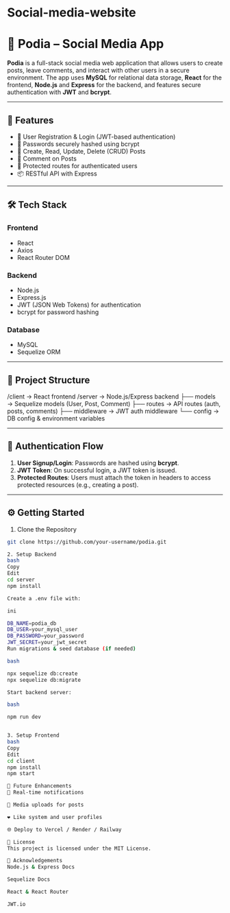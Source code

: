 # Social-media-website

# 📱 Podia – Social Media App

**Podia** is a full-stack social media web application that allows users to create posts, leave comments, and interact with other users in a secure environment. The app uses **MySQL** for relational data storage, **React** for the frontend, **Node.js** and **Express** for the backend, and features secure authentication with **JWT** and **bcrypt**.

---

## 🚀 Features

- 📝 User Registration & Login (JWT-based authentication)
- 🔐 Passwords securely hashed using bcrypt
- 🧾 Create, Read, Update, Delete (CRUD) Posts
- 💬 Comment on Posts
- 👤 Protected routes for authenticated users
- 📦 RESTful API with Express

---

## 🛠️ Tech Stack

### Frontend
- React
- Axios
- React Router DOM

### Backend
- Node.js
- Express.js
- JWT (JSON Web Tokens) for authentication
- bcrypt for password hashing

### Database
- MySQL
- Sequelize ORM

---

## 📂 Project Structure

/client → React frontend
/server → Node.js/Express backend
├── models → Sequelize models (User, Post, Comment)
├── routes → API routes (auth, posts, comments)
├── middleware → JWT auth middleware
└── config → DB config & environment variables

---

## 🔐 Authentication Flow

1. **User Signup/Login**: Passwords are hashed using **bcrypt**.
2. **JWT Token**: On successful login, a JWT token is issued.
3. **Protected Routes**: Users must attach the token in headers to access protected resources (e.g., creating a post).

---

## ⚙️ Getting Started

1. Clone the Repository
```bash
git clone https://github.com/your-username/podia.git

2. Setup Backend
bash
Copy
Edit
cd server
npm install

Create a .env file with:

ini

DB_NAME=podia_db
DB_USER=your_mysql_user
DB_PASSWORD=your_password
JWT_SECRET=your_jwt_secret
Run migrations & seed database (if needed)

bash

npx sequelize db:create
npx sequelize db:migrate

Start backend server:

bash

npm run dev


3. Setup Frontend
bash
Copy
Edit
cd client
npm install
npm start

📌 Future Enhancements
🔔 Real-time notifications

📸 Media uploads for posts

❤️ Like system and user profiles

🌐 Deploy to Vercel / Render / Railway

📄 License
This project is licensed under the MIT License.

🙌 Acknowledgements
Node.js & Express Docs

Sequelize Docs

React & React Router

JWT.io
